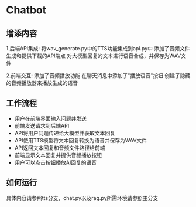 # Chatbot
## 增添内容

1.后端API集成:
将wav_generate.py中的TTS功能集成到api.py中
添加了音频文件生成和提供下载的API端点
对大模型回复的文本进行语音合成，并保存为WAV文件

2.前端交互:
添加了音频播放功能
在聊天消息中添加了"播放语音"按钮
创建了隐藏的音频播放器来播放生成的语音

## 工作流程
- 用户在前端界面输入问题并发送
- 前端发送请求到后端API
- API将用户问题传递给大模型并获取文本回复
- API使用TTS模型将文本回复转换为语音并保存为WAV文件
- API返回文本回复和音频文件路径给前端
- 前端显示文本回复并提供音频播放按钮
- 用户可以点击按钮播放AI回复的语音
## 如何运行
具体内容请参照tts分支，chat.py以及rag.py所需环境请参照主分支
